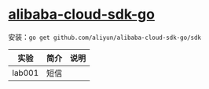 # [alibaba-cloud-sdk-go](https://github.com/aliyun/alibaba-cloud-sdk-go)
安装：`go get github.com/aliyun/alibaba-cloud-sdk-go/sdk`

|实验|简介|说明|
|---|---|---|
|lab001|短信| |